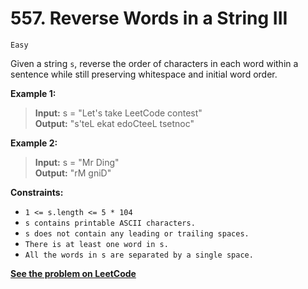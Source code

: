 # 557. Reverse Words in a String III

`Easy` <br />

Given a string `s`, reverse the order of characters in each word within a sentence while still preserving whitespace and initial word order.

**Example 1:**

> **Input:** s = "Let's take LeetCode contest" <br />
> **Output:** "s'teL ekat edoCteeL tsetnoc"

**Example 2:**

> **Input:** s = "Mr Ding" <br />
> **Output:** "rM gniD"

**Constraints:**

- `1 <= s.length <= 5 * 104`
- `s contains printable ASCII characters.`
- `s does not contain any leading or trailing spaces.`
- `There is at least one word in s.`
- `All the words in s are separated by a single space.`

[**See the problem on LeetCode**](https://leetcode.com/problems/reverse-words-in-a-string-iii/)